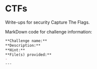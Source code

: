 # CTFs
Write-ups for security Capture The Flags.

MarkDown code for challenge information:
```markdown
**Challenge name:**       
**Description:**     
**Hint:**       
**File(s) provided:**      
-      
---
```
